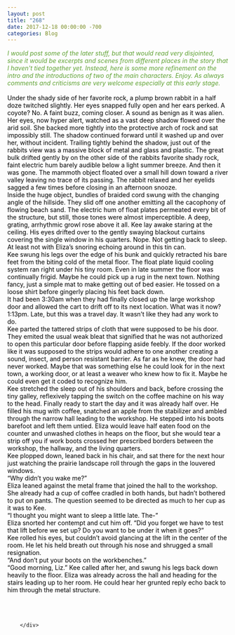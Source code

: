 ```yaml
---
layout: post
title: "268"
date: 2017-12-18 00:00:00 -700
categories: Blog
---
```


<div class="blog-content">
				<div class="paragraph"><span><em style=""><font color="#5fa233">I would post some of the later stuff, but that would read very disjointed, since it would be excerpts and scenes from different places in the story that I haven't tied together yet. Instead, here is some more refinement on the intro and the introductions of two of the main characters. Enjoy. As always comments and criticisms&nbsp;are very welcome especially at this early&nbsp;stage.&nbsp;</font></em><br><br><font color="#000000">Under the shady side of her favorite rock, a plump brown rabbit in a half doze twitched slightly. Her eyes snapped fully open and her ears perked. A coyote? No. A faint buzz, coming closer. A sound as benign as it was alien.</font></span><br><span></span><span><span style="color:rgb(0, 0, 0)">Her eyes, now hyper alert, watched as a vast deep shadow flowed over the arid soil. She backed more tightly into the protective arch of rock and sat impossibly still. The shadow continued forward until it washed up and over her, without incident. Trailing tightly behind the shadow, just out of the rabbits view was a massive block of metal and glass and plastic. The great bulk drifted gently by on the other side of the rabbits favorite shady rock, faint electric hum barely audible below a light summer breeze. And then it was gone. The mammoth object floated over a small hill down toward a river valley leaving no trace of its passing. The rabbit relaxed and her eyelids sagged a few times before closing in an afternoon snooze.</span></span><br><span></span><span><span style="color:rgb(0, 0, 0)">Inside the huge object, bundles of braided cord swung with the changing angle of the hillside. They slid off one another emitting all the cacophony of flowing beach sand. The electric hum of float plates permeated every bit of the structure, but still, those tones were almost imperceptible. A deep, grating, arrhythmic growl rose above it all. Kee lay awake staring at the ceiling. His eyes drifted over to the gently swaying blackout curtains covering the single window in his quarters. Nope. Not getting back to sleep. At least not with Eliza&rsquo;s snoring echoing around in this tin can.</span></span><br><span></span><span><span style="color:rgb(0, 0, 0)">Kee swung his legs over the edge of his bunk and quickly retracted his bare feet from the biting cold of the metal floor. The float plate liquid cooling system ran right under his tiny room. Even in late summer the floor was continually frigid. Maybe he could pick up a rug in the next town. Nothing fancy, just a simple mat to make getting out of bed easier. He tossed on a loose shirt before gingerly placing his feet back down. </span></span><br><span></span><span><span style="color:rgb(0, 0, 0)">It had been 3:30am when they had finally closed up the large workshop door and allowed the cart to drift off to its next location. What was it now? 1:13pm. Late, but this was a travel day. It wasn&rsquo;t like they had any work to do.</span></span><br><span></span><span><span style="color:rgb(0, 0, 0)">Kee parted the tattered strips of cloth that were supposed to be his door. They emited the usual weak bleat that signified that he was not authorized to open this particular door before flapping aside feebly. If the door worked like it was supposed to the strips would adhere to one another creating a sound, insect, and person resistant barrier. As far as he knew, the door had never worked. Maybe that was something else he could look for in the next town, a working door, or at least a weaver who knew how to fix it. Maybe he could even get it coded to recognize him. </span></span><br><span></span><span><span style="color:rgb(0, 0, 0)">Kee stretched the sleep out of his shoulders and back, before crossing the tiny galley, reflexively tapping the switch on the coffee machine on his way to the head. Finally ready to start the day and it was already half over. He filled his mug with coffee, snatched an apple from the stabilizer and ambled through the narrow hall leading to the workshop. He stepped into his boots barefoot and left them untied. Eliza would leave half eaten food on the counter and unwashed clothes in heaps on the floor, but she would tear a strip off you if work boots crossed her prescribed borders between the workshop, the hallway, and the living quarters. </span></span><br><span></span><span><span style="color:rgb(0, 0, 0)">Kee plopped down, leaned back in his chair, and sat there for the next hour just watching the prairie landscape roll through the gaps in the louvered windows. </span></span><br><span></span><span><span style="color:rgb(0, 0, 0)">&ldquo;Why didn&rsquo;t you wake me?&rdquo;</span></span><br><span></span><span><span style="color:rgb(0, 0, 0)">Eliza leaned against the metal frame that joined the hall to the workshop. She already had a cup of coffee cradled in both hands, but hadn&rsquo;t bothered to put on pants. The question seemed to be directed as much to her cup as it was to Kee. </span></span><br><span></span><span><span style="color:rgb(0, 0, 0)">&ldquo;I thought you might want to sleep a little late. The-&rdquo;</span></span><br><span></span><span><span style="color:rgb(0, 0, 0)">Eliza snorted her contempt and cut him off. &ldquo;Did you forget we have to test that lift before we set up? Do you want to be under it when it goes?&rdquo;</span></span><br><span></span><span><span style="color:rgb(0, 0, 0)">Kee rolled his eyes, but couldn&rsquo;t avoid glancing at the lift in the center of the room. He let his held breath out through his nose and shrugged a small resignation.</span></span><br><span></span><span><span style="color:rgb(0, 0, 0)">&ldquo;And don&rsquo;t put your boots on the workbenches.&rdquo; </span></span><br><span></span><span><span style="color:rgb(0, 0, 0)">&ldquo;Good morning, Liz.&rdquo; Kee called after her, and swung his legs back down heavily to the floor. Eliza was already across the hall and heading for the stairs leading up to her room. He could hear her grunted reply echo back to him through the metal structure.</span></span><br><span></span><br><br><span></span><br></div>

		</div>
        